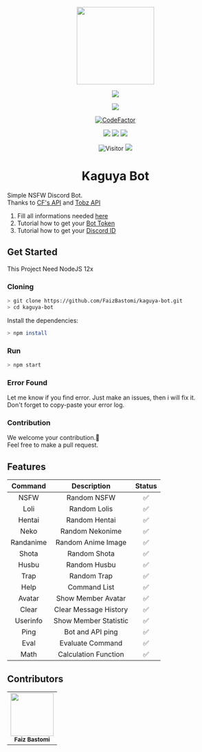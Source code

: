 <p align="center">
<img src="https://telegra.ph/file/aec216a0268540760eb86.jpg" height="180" width="180"/>
</p>
<p align="center">
<img src="https://img.shields.io/badge/-Discord%20Bot-gray.svg?style=for-the-badge&logo=discord"/>
</p>
<p align="center">
<a href="https://github.com/FaizBastomi"><img src="https://img.shields.io/badge/AUTHOR-FAIZBASTOMI-red.svg?style=for-the-badge&logo=github"/></a>
</p>
<p align="center">
<a href="https://www.codefactor.io/repository/github/faizbastomi/kaguya-bot"><img src="https://www.codefactor.io/repository/github/faizbastomi/kaguya-bot/badge?style=flat-square" alt="CodeFactor" /></a>
</p>

<div align="center">
<img src="https://img.shields.io/badge/Node-%3E%3D%2012x-green.svg?style=flat-square&logo=npm"/>
<img src="https://img.shields.io/badge/❤️Maintened-YES-blue.svg?style=flat-square"/>
<img src="https://img.shields.io/github/languages/top/FaizBastomi/kaguya-bot?style=flat-square"/>
</div>

<p align="center">
<img src="https://hits.seeyoufarm.com/api/count/incr/badge.svg?url=https%3A%2F%2Fgithub.com%2FFaizBastomi%2Fkaguya-bot&count_bg=%2379C83D&title_bg=%23555555&icon=discord.svg&icon_color=%23876EFF&title=Visitor&edge_flat=true" alt="Visitor"/>
<a href="https://instagram.com/faiz_bastomy" target="_blank"><img src="https://img.shields.io/badge/Follow-Instagram-orange.svg?style=flat-square&logo=instagram"/></a>
</p>

<h1 align="center">Kaguya Bot</h1>

Simple NSFW Discord Bot.<br />
Thanks to [CF's API](https://api.computerfreaker.cf) and [Tobz API](https://tobz-api.herokuapp.com)

1. Fill all informations needed [here](https://github.com/FaizBastomi/kaguya-bot/blob/main/config.json)
2. Tutorial how to get your <a href="https://www.writebots.com/discord-bot-token/" target="_blank">Bot Token</a>
3. Tutorial how to get your <a href="https://bit.ly/39ZnsZZ" target="_blank">Discord ID</a>

## Get Started
This Project Need NodeJS 12x

### Cloning
```sh
> git clone https://github.com/FaizBastomi/kaguya-bot.git
> cd kaguya-bot
```
Install the dependencies:
```sh
> npm install
```

### Run
```sh
> npm start
```

### Error Found
Let me know if you find error. Just make an issues, then i will fix it.<br />
Don't forget to copy-paste your error log.

### Contribution

We welcome your contribution.🤝<br />
Feel free to make a pull request.

## Features
| Command | Description | Status  |
|:----------:|:--------------:|:---------:|
|   NSFW    |   Random NSFW   |   ✅   |
|   Loli    |   Random Lolis    |   ✅   |
|   Hentai  |   Random Hentai     |   ✅   |
|   Neko    |   Random Nekonime   |   ✅   |
|   Randanime |   Random Anime Image    |   ✅   |
|   Shota   |   Random Shota    |   ✅    |
|   Husbu   |   Random Husbu    |   ✅    |
|   Trap    |   Random Trap   |   ✅   |
|   Help    |   Command List    |   ✅   |
|   Avatar    |   Show Member Avatar    |   ✅   |
|   Clear   |   Clear Message History   |   ✅   |
|   Userinfo    |   Show Member Statistic   |   ✅   |
|   Ping    |   Bot and API ping    |   ✅   |
|   Eval    |   Evaluate Command    |   ✅   |
|   Math    |   Calculation Function    |   ✅    |

## Contributors
<table>
  <tr>
<td align="center"><a href="https://github.com/FaizBastomi" target="_blank"><img src="https://avatars3.githubusercontent.com/u/64179402?s=400&u=e571e59ee3bbc85379fccad978539ea0b926a9cb&v=4" width="100px;" alt=""/></a><br />
<sub><b>Faiz Bastomi</b></sub><br /></td>
  </tr>
</table>

